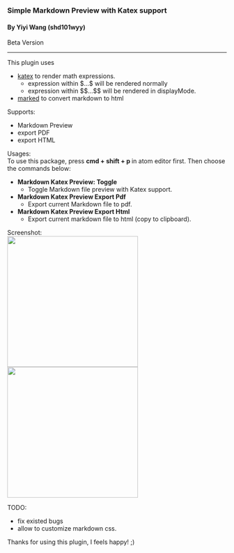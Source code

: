 ### Simple Markdown Preview with Katex support
#### By Yiyi Wang (shd101wyy)
Beta Version

---
This plugin uses
- [katex](https://github.com/Khan/KaTeX) to render math expressions.
    - expression within $\$...\$$ will be rendered normally
    - expression within $\$\$...\$\$$ will be rendered in displayMode.
- [marked](https://github.com/chjj/marked) to convert markdown to html

Supports:
- Markdown Preview
- export PDF
- export HTML

Usages:  
To use this package, press <strong> cmd + shift + p </strong> in atom editor first. Then choose the commands below:
- <strong>Markdown Katex Preview: Toggle</strong>
    - Toggle Markdown file preview with Katex support.
- <strong>Markdown Katex Preview Export Pdf </strong>
    - Export current Markdown file to pdf.
- <strong>Markdown Katex Preview Export Html</strong>
    - Export current markdown file to html (copy to clipboard).

Screenshot:  
<img src="https://raw.githubusercontent.com/shd101wyy/atom-markdown-katex/master/screenshot/1.png" height="300">
<img src="https://raw.githubusercontent.com/shd101wyy/atom-markdown-katex/master/screenshot/2.png" height="300">



TODO:
- fix existed bugs
- allow to customize markdown css.

Thanks for using this plugin, I feels happy! ;)
